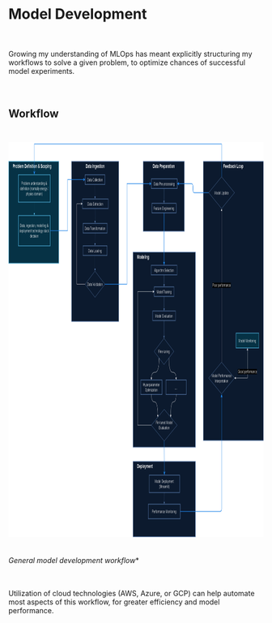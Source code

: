 # Model Development<br><br>
Growing my understanding of MLOps has meant explicitly structuring my workflows to solve a given problem, to optimize chances of successful model experiments.<br><br><br>

## Workflow<br><br>
<img src="workflow.png" alt="workflow" width="860" height="780"/><br><br><br>
*General model development workflow**<br><br><br>

Utilization of cloud technologies (AWS, Azure, or GCP) can help automate most aspects of this workflow, for greater efficiency and model performance.<br><br>